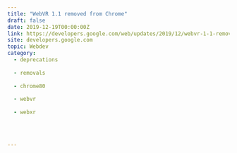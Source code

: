 ```yaml
---
title: "WebVR 1.1 removed from Chrome"
draft: false
date: 2019-12-19T00:00:00Z
link: https://developers.google.com/web/updates/2019/12/webvr-1-1-removed?utm_medium=RSS&utm_source=hune
site: developers.google.com
topic: Webdev
category:
  - deprecations
  
  - removals
  
  - chrome80
  
  - webvr
  
  - webxr
  
   
  

---
```

